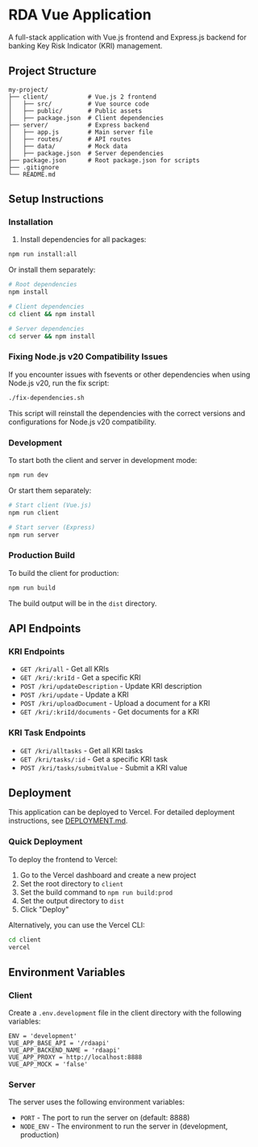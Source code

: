 # RDA Vue Application

A full-stack application with Vue.js frontend and Express.js backend for banking Key Risk Indicator (KRI) management.

## Project Structure

```
my-project/
├── client/           # Vue.js 2 frontend
│   ├── src/          # Vue source code
│   ├── public/       # Public assets
│   ├── package.json  # Client dependencies
├── server/           # Express backend
│   ├── app.js        # Main server file
│   ├── routes/       # API routes
│   ├── data/         # Mock data
│   ├── package.json  # Server dependencies
├── package.json      # Root package.json for scripts
├── .gitignore
└── README.md
```

## Setup Instructions

### Installation

1. Install dependencies for all packages:

```bash
npm run install:all
```

Or install them separately:

```bash
# Root dependencies
npm install

# Client dependencies
cd client && npm install

# Server dependencies
cd server && npm install
```

### Fixing Node.js v20 Compatibility Issues

If you encounter issues with fsevents or other dependencies when using Node.js v20, run the fix script:

```bash
./fix-dependencies.sh
```

This script will reinstall the dependencies with the correct versions and configurations for Node.js v20 compatibility.

### Development

To start both the client and server in development mode:

```bash
npm run dev
```

Or start them separately:

```bash
# Start client (Vue.js)
npm run client

# Start server (Express)
npm run server
```

### Production Build

To build the client for production:

```bash
npm run build
```

The build output will be in the `dist` directory.

## API Endpoints

### KRI Endpoints

- `GET /kri/all` - Get all KRIs
- `GET /kri/:kriId` - Get a specific KRI
- `POST /kri/updateDescription` - Update KRI description
- `POST /kri/update` - Update a KRI
- `POST /kri/uploadDocument` - Upload a document for a KRI
- `GET /kri/:kriId/documents` - Get documents for a KRI

### KRI Task Endpoints

- `GET /kri/alltasks` - Get all KRI tasks
- `GET /kri/tasks/:id` - Get a specific KRI task
- `POST /kri/tasks/submitValue` - Submit a KRI value

## Deployment

This application can be deployed to Vercel. For detailed deployment instructions, see [DEPLOYMENT.md](DEPLOYMENT.md).

### Quick Deployment

To deploy the frontend to Vercel:

1. Go to the Vercel dashboard and create a new project
2. Set the root directory to `client`
3. Set the build command to `npm run build:prod`
4. Set the output directory to `dist`
5. Click "Deploy"

Alternatively, you can use the Vercel CLI:

```bash
cd client
vercel
```

## Environment Variables

### Client

Create a `.env.development` file in the client directory with the following variables:

```
ENV = 'development'
VUE_APP_BASE_API = '/rdaapi'
VUE_APP_BACKEND_NAME = 'rdaapi'
VUE_APP_PROXY = http://localhost:8888
VUE_APP_MOCK = 'false'
```

### Server

The server uses the following environment variables:

- `PORT` - The port to run the server on (default: 8888)
- `NODE_ENV` - The environment to run the server in (development, production)
